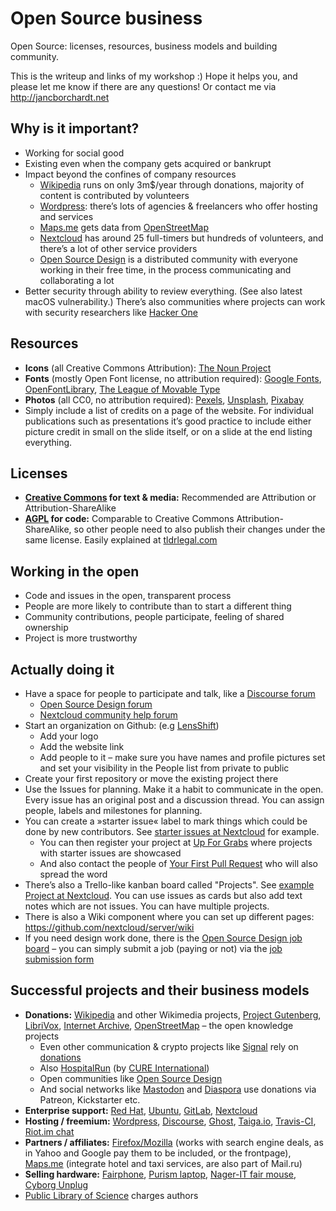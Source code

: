 # Open Source business

Open Source: licenses, resources, business models and building community.

This is the writeup and links of my workshop :) Hope it helps you, and please let me know if there are any questions! Or contact me via http://jancborchardt.net

## Why is it important?
- Working for social good
- Existing even when the company gets acquired or bankrupt
- Impact beyond the confines of company resources
	- [Wikipedia](https://www.wikipedia.org/) runs on only 3m$/year through donations, majority of content is contributed by volunteers
	- [Wordpress](https://wordpress.com/): there’s lots of agencies & freelancers who offer hosting and services
	- [Maps.me](https://maps.me/) gets data from [OpenStreetMap](https://www.openstreetmap.org/)
	- [Nextcloud](https://nextcloud.com/) has around 25 full-timers but hundreds of volunteers, and there’s a lot of other service providers
	- [Open Source Design](http://opensourcedesign.net/) is a distributed community with everyone working in their free time, in the process communicating and collaborating a lot
- Better security through ability to review everything. (See also latest macOS vulnerability.) There’s also communities where projects can work with security researchers like [Hacker One](https://www.hackerone.com)

## Resources
- **Icons** (all Creative Commons Attribution): [The Noun Project](https://thenounproject.com)
- **Fonts** (mostly Open Font license, no attribution required): [Google Fonts](https://fonts.google.com), [OpenFontLibrary](https://fontlibrary.org), [The League of Movable Type](https://theleagueofmoveabletype.com)
- **Photos** (all CC0, no attribution required): [Pexels](https://pexels.com), [Unsplash](https://unsplash.com), [Pixabay](https://pixabay.com)
- Simply include a list of credits on a page of the website. For individual publications such as presentations it’s good practice to include either picture credit in small on the slide itself, or on a slide at the end listing everything.

## Licenses
- **[Creative Commons](https://creativecommons.org/share-your-work/licensing-types-examples/licensing-examples/) for text & media:** Recommended are Attribution or Attribution-ShareAlike
- **[AGPL](https://en.wikipedia.org/wiki/Affero_General_Public_License) for code:** Comparable to Creative Commons Attribution-ShareAlike, so other people need to also publish their changes under the same license. Easily explained at [tldrlegal.com](https://tldrlegal.com/license/gnu-affero-general-public-license-v3-(agpl-3.0))

## Working in the open
- Code and issues in the open, transparent process
- People are more likely to contribute than to start a different thing
- Community contributions, people participate, feeling of shared ownership
- Project is more trustworthy

## Actually doing it
- Have a space for people to participate and talk, like a [Discourse forum](https://www.discourse.org/)
	- [Open Source Design forum](https://discourse.opensourcedesign.net/)
	- [Nextcloud community help forum](https://help.nextcloud.com/categories)
- Start an organization on Github: (e.g [LensShift](https://github.com/LensShift))
	- Add your logo
	- Add the website link
	- Add people to it – make sure you have names and profile pictures set and set your visibility in the People list from private to public
- Create your first repository or move the existing project there
- Use the Issues for planning. Make it a habit to communicate in the open. Every issue has an original post and a discussion thread. You can assign people, labels and milestones for planning.
- You can create a »starter issue« label to mark things which could be done by new contributors. See [starter issues at Nextcloud](https://github.com/nextcloud/server/labels/starter%20issue) for example.
	- You can then register your project at [Up For Grabs](http://up-for-grabs.net) where projects with starter issues are showcased
	- And also contact the people of [Your First Pull Request](https://yourfirstpr.github.io) who will also spread the word
- There’s also a Trello-like kanban board called "Projects". See [example Project at Nextcloud](https://github.com/nextcloud/contacts/projects/1). You can use issues as cards but also add text notes which are not issues. You can have multiple projects.
- There is also a Wiki component where you can set up different pages: https://github.com/nextcloud/server/wiki
- If you need design work done, there is the [Open Source Design job board](http://opensourcedesign.net/jobs/) – you can simply submit a job (paying or not) via the [job submission form](http://opensourcedesign.net/jobs/job-form/)


## Successful projects and their business models
- **Donations:** [Wikipedia](https://www.wikipedia.org/) and other Wikimedia projects, [Project Gutenberg](https://www.gutenberg.org/), [LibriVox](https://librivox.org/), [Internet Archive](https://archive.org/), [OpenStreetMap](https://www.openstreetmap.org/) – the open knowledge projects
	- Even other communication & crypto projects like [Signal](https://whispersystems.org/) rely on [donations](https://freedom.press/crowdfunding/)
	- Also [HospitalRun](http://hospitalrun.io/) (by [CURE International](https://cure.org/))
	- Open communities like [Open Source Design](http://opensourcedesign.net/)
	- And social networks like [Mastodon](https://mastodon.social/) and [Diaspora](https://joindiaspora.com/) use donations via Patreon, Kickstarter etc.
- **Enterprise support:** [Red Hat](https://www.redhat.com), [Ubuntu](https://www.ubuntu.com/), [GitLab](https://about.gitlab.com/), [Nextcloud](https://nextcloud.com)
- **Hosting / freemium:** [Wordpress](https://wordpress.com/), [Discourse](https://www.discourse.org/), [Ghost](https://ghost.org/), [Taiga.io](https://taiga.io/), [Travis-CI](https://travis-ci.com/), [Riot.im chat](https://about.riot.im/)
- **Partners / affiliates:** [Firefox/Mozilla](https://www.mozilla.org) (works with search engine deals, as in Yahoo and Google pay them to be included, or the frontpage), [Maps.me](https://maps.me) (integrate hotel and taxi services, are also part of Mail.ru)
- **Selling hardware:** [Fairphone](https://www.fairphone.com/), [Purism laptop](https://puri.sm/), [Nager-IT fair mouse](https://www.nager-it.de/), [Cyborg Unplug](https://plugunplug.net/)
- [Public Library of Science](https://www.plos.org/) charges authors

